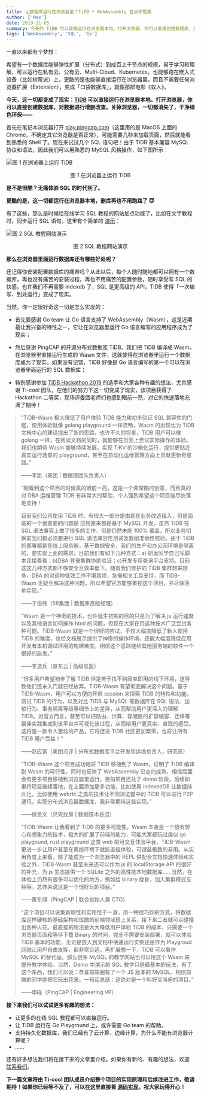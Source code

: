 ```yaml
---
title: 让数据库运行在浏览器里？TiDB + WebAssembly 告诉你答案
author: ['Max']
date: 2019-11-05
summary: 今天的 TiDB 可以直接运行在浏览器本地。打开浏览器，你可以直接创建数据库，对数据进行增删改查。关掉浏览器，一切都消失了，干净绿色环保。
tags: ['WebAssembly', 'SQL', 'Go']
---
```


一直以来都有个梦想：

希望有一个数据库能够弹性扩展（分布式）到成百上千节点的规模，易于学习和理解，可以运行在私有云、公有云、Multi-Cloud、Kubernetes，也能够跑在嵌入式设备（比如树莓派）上，更酷的是也能够直接运行在浏览器里，而且不需要任何浏览器扩展（Extension），变成「口袋数据库」，就像那部电影《蚁人》。

**今天，这一切都变成了现实：[TiDB](https://github.com/pingcap/tidb) 可以直接运行在浏览器本地。打开浏览器，你可以直接创建数据库，对数据进行增删改查。关掉浏览器，一切都消失了，干净绿色环保——**

首先在笔记本浏览器打开 [play.pingcap.com](https://play.pingcap.com)（这里用的是 MacOS 上面的 Chrome，不确定其它浏览器是否正常），可能需要几秒来加载页面，然后就能看到熟悉的 Shell 了。现在来试试几个 SQL 语句吧！由于 TiDB 基本兼容 MySQL 协议和语法，因此我们可以用熟悉的 MySQL 风格操作，如下图所示：

![图 1 在浏览器上运行 TiDB](media/tidb-in-the-browser-running-a-golang-database-on-wasm/demo-1.gif)

<center>图 1 在浏览器上运行 TiDB</center>

**是不是很酷？无痛体验 SQL 的时代到了。**

**更酷的是，这一切都运行在浏览器本地，删库再也不用跑路了 😈**

有了这些，那么是时候给在线学习 SQL 教程的网站加点功能了，比如在文字教程时，同步运行 SQL 语句。这里有个简单的 [演示](https://tour.pingcap.com/)：

![图 2 SQL 教程网站演示](media/tidb-in-the-browser-running-a-golang-database-on-wasm/demo-2.png)

<center>图 2 SQL 教程网站演示</center>

**那么在浏览器里面运行数据库还有哪些好处呢？**

还记得你安装配置数据库的痛苦吗？从此以后，每个人随时随地都可以拥有一个数据库，再也没有痛苦的安装过程，再也不用痛苦的配置参数，随时享受写 SQL 的快感。也许我们不再需要 indexdb 了，SQL 是更高级的 API，TiDB 使得「一次编写、到处运行」变成了现实。

当然，你一定很好奇这一切是怎么实现的：

+ 首先要感谢 Go team 让 Go 语言支持了 WebAssembly（Wasm），这是近期最让我兴奋的特性之一，它让在浏览器里运行 Go 语言编写的应用程序成为了现实；

+ 然后感谢 PingCAP 的开源分布式数据库 TiDB。我们把 TiDB 编译成 Wasm，在浏览器里直接运行生成的 Wasm 文件，这就使得在浏览器里运行一个数据库成为了现实。如果没有记错，TiDB 好像是 Go 语言编写的第一个可以在浏览器里面运行的 SQL 数据库；

+ 特别感谢参加 [TiDB Hackathon 2019](https://github.com/pingcap/presentations/blob/master/hackathon-2019/hackathon-2019-projects.md) 的选手和大家各种有趣的想法，尤其感谢 Ti-cool 团队，在他们的努力下这一切变成了现实，该项目获得了 Hackathon 二等奖，现场评委团老师们也感到眼前一亮，对它的快速落地充满了期待！​

>“TiDB-Wasm 极大降低了用户体验 TiDB 能力和初步验证 SQL 兼容性的门槛，使用体验就像 golang playground 一样流畅，Wasm 的出现也为 TiDB 文档中心的建设提出了新的思路，也许不久的将来，TiDB 用户可以像 golang 一样，在阅读文档的同时，就能够在页面上尝试实际操作的体验。我们也期待 Wasm 能够持续发展，实现 TiKV 的沙箱化运行，提供更贴近真实运行场景的 playground，甚至在自动化运维管理方向上贡献更新奇思路。”
>
>——李凯（美团 | 数据库团队负责人）
>
>“刚看到这个项目的时候真的眼前一亮，这是一个非常酷的创意，而且真的对 DBA 运维管理 TiDB 有非常大的帮助，个人强烈希望这个项目能尽快落地支持！
>
>目前我们公司使用 TiDB 时，有很大一部分是由现在业务改造接入，但是面临的一个很重要的问题是 应用原来都是基于 MySQL 开发，虽然 TiDB 在 SQL 语法兼容上做了很多的工作，但是仍然未能 100% 覆盖，所以业务切换前我们都必须要进行 SQL 语法兼容性测试及数据准确性校验。由于 TiDB 的部署都是在线上服务器，基于数据安全，我们的生产和办公网环境是隔离的，要实现上面的需求，目前我们有如下几种方式：a) 研发同学自己写脚本连接查看；b)DBA 登录集群协助验证；c)开发专用查询平台支持。目前这这几种方式都不够安全且效率低下。随着我们维护的 TiDB 集群越来越多，DBA 的对这种低效工作不堪其烦，急需相关工具支持，而 TiDB-Wasm 无疑会解决这种问题，所以希望官方能够重视这个项目，并尽快落地实现。”
>
>——于伯伟（58集团 | 数据库高级经理）
>
>
>“Wasm 是一个神奇的技术，也许诞生初期的目的只是为了解决 js 运行速度以及其他语言如何操作 html 的问题，但现在大家在用这种技术广泛尝试各种可能。TiDB-Wasm 就是一个很好的尝试，不仅大幅度降低了新人使用 TiDB 的难度、也给文档展示提供了神奇的操作环境、还能大幅度降低应用开发者本机调试环境的构建难度。相信这个思路能给其他服务端的软件一个很好的启发。”
>
>——李道兵（京东云 | 高级总监）
>
>“很多用户希望初步了解 TiDB 但是苦于找不到简单即用的线下环境，这导致他们还未入门就已经放弃。TiDB-Wasm 有望彻底解决这个问题。基于 TiDB-Wasm，用户可以方便的开启 session 来探索 TiDB 的特性和功能，调试 TiDB 的行为，以及对比 TiDB 与 MySQL 等数据库在 SQL 语法、加锁行为、事务隔离等级等细节上的差异，从而帮助用户更深入的理解 TiDB。对官方而言，甚至可以把路由、计算、存储层的扩容缩容、迁移等最佳实践集成到该平台并可视化该过程，从而给用户更真实、直观的感受。这将是一款令人激动的产品，它将促进 TiDB 社区更加繁荣，也将让所有 TiDB 用户受益！”
>
>——赵应钢（美团点评 | 分布式数据库平台开发和运维负责人，研究员）
>
>“TiDB-Wasm 这个项目成功地将 TiDB 移植到了 Wasm，证明了 TiDB 编译到 Wasm 的可行性，同时也反映了 WebAssembly 已走向成熟，相信后面会有更多项目移植到浏览器里运行。目前项目还处于 demo 阶段，后续如果将项目继续落地，在上面添加更多功能，比如使用 indexedDB 让数据持久化，比如使用 webrtc 之类的技术让不同浏览器中的 TiDB 可以进行 P2P 通讯，实现分布式浏览器数据库，我非常期待这些实现。”
>
>——侯圣文（贝壳找房 | 数据技术总监）
>
>“TiDB-Wasm 让我看到了 TiDB 的更多可能性。Wasm 本身是一个很有野心和想象力的技术，极大的扩展了前端的能力，可能大家都玩过类似 go playgound, rust playground 这类 web 的可交互体验平台，TiDB-Wasm 更进一步让用户甚至在离线环境下就能直接体验，可谓最极致的易用。从实用角度上来看，除了能成为一个浏览器中的 REPL 供配合文档快速体验和实验之外，TiDB-Wasm 甚至未来还可以作为 js 的 localStorage API 的很好的补充，为 js 生态提供一个 SQLite 之外的高性能本地数据库……当然，在体验上仍然有很多可以优化的地方，例如给 binary 瘦身，加入集群模式支持等。总体来说这是一个很好玩的项目。”
>
>——黄东旭（PingCAP | 联合创始人兼 CTO）
>
>“这个项目可以说集新颖性和实用性于一身，用一种很巧妙的方式，将数据库这样硬核的基础架构和炫酷的前端领域搭上关系，接下来二者就可以碰撞出各种火花。最直接的用法是大大降低用户体验 TiDB 的成本，只需要一个浏览器页面和等待下载 Binary 的时间，完全不需要安装部署，就可以体验 TiDB 基本的功能，无论是嵌入到文档中快速运行实例还是作为 Playgroud 网站让用户自由发挥，都非常合适。再扩展想一下，TiDB 可以看作 MySQL 的替代品，那么很多 MySQL 的教学网站也可以用这个 Wasm 来提升教学体验。当然，Demo 中演示的 SQL 教学只是最基本的玩法，有了这个东西，我们可以说：恭喜前端圈有了一个 JS 版本的 MySQL。相信前端的同学能把它玩出花来。一句话总结：这绝对是一个叫好又叫座的项目。”
>
>——申砾（PingCAP | Engineering VP）

**接下来我们可以试试更多有趣的想法：**

+ 让更多的在线 SQL 教程都可以直接运行。
+ 让 TiDB 运行在 Go Playground 上，或许需要 Go team 的帮助。
+ 支持持久化数据库，我们已经有了云计算、边缘计算，为什么不能有浏览器计算呢？
+ ……

还有好多想法我们将在接下来的文章里介绍。如果你有新的、有趣的想法，欢迎 [联系我们](mailto:info@pingcap.com)。

**下一篇文章将由 Ti-cool 团队成员介绍整个项目的实现原理和后续改进工作，敬请期待！如果你已经等不及了，可以在这里直接看 [源码实现](https://github.com/pingcap/tidb/pull/13069)，祝大家玩得开心！**
